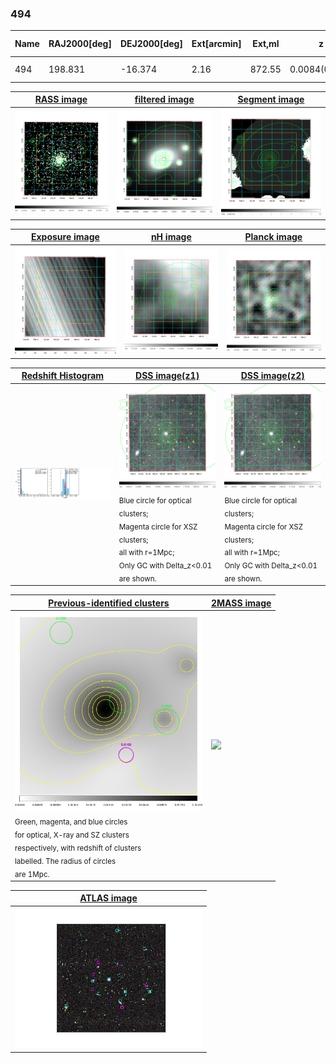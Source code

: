 <div STYLE="page-break-after: always;"></div>

### 494

|Name|RAJ2000[deg]|DEJ2000[deg] |Ext[arcmin]| Ext,ml | z | z_src| C|GC(XSZ,Delta_z<0.01)| GC(OPT,Delta_z<0.01)|GC| R_sig[arcmin] | R500[arcmin] | R500[Mpc]| CRsig[c/s] | CR500[c/s] |L500[1E44 erg/s]|F500[1E-12 erg/s/cm^2]| M500[1E14 Msun]|Tx[keV]|Cnt_sig|Beta|Rc[arcmin]|Comment|Alias|
|---|---|---|---|---|---|------|---|--------|---------|----------|---|---|---|---|---|---|---|---|---|---|---|---|---|---|
|494| 198.831| -16.374| 2.16| 872.55| 0.0084(0.005)| z1, z_xsz| B| MCXC| N| MCXC, N, W| 32.680| 57.634| 0.597| 3.253(0.155)| 3.727(0.176)| 0.088(0.003)| 55.963(1.769)| 0.61(0.01)| 1.58(0.02)| 989.4| 0.599(-0.009+0.010)| 2.353(-0.137+0.138)| -| k250|

|[RASS image](../image/494/494_img.pdf)|[filtered image](../image/494/494_fil.pdf)|[Segment image](../image/494/494_seg.pdf)|
|-------------------|--------------------|-------------------|
| <img src="../image/494/494_img.png" width="300">  | <img src="../image/494/494_fil.png" width="300">   | <img src="../image/494/494_seg.png" width="300">  |

|[Exposure image](../image/494/494_mex.pdf)| [nH image](../image/494/494_nh.pdf)| [Planck image](../image/494/494_p.pdf)|
|-------------------|--------------------|-------------------|
|<img src="../image/494/494_mex.png" width="300">   | <img src="../image/494/494_nh.png" width="300">    | <img src="../image/494/494_p.png" width="300"> |

|[Redshift Histogram](../image/494/494_zg.pdf) | [DSS image(z1)](../image/494/494_dss_z1.pdf)      |  [DSS image(z2)](../image/494/494_dss_z2.pdf)    |
|-------------------|--------------------|-------------------|
|<img src="../image/494/494_zg.png" width="300"> |<img src="../image/494/494_dss_z1.png" width="300"> <sub><br>Blue circle for optical clusters; <br>Magenta circle for XSZ clusters; <br>all with r=1Mpc; <br>Only GC with Delta_z<0.01 are shown. </sub>| <img src="../image/494/494_dss_z2.png" width="300"><sub><br>Blue circle for optical clusters; <br>Magenta circle for XSZ clusters; <br>all with r=1Mpc; <br>Only GC with Delta_z<0.01 are shown. </sub> |

|[Previous-identified clusters](../image/494/494_gc.pdf) | [2MASS image](../image/494/494_2mass.pdf)      |
|-------------------|-------------------|
|<img src=../image/494/494_gc.png width="300"> <br><sub>Green, magenta, and blue circles <br>for optical, X-ray and SZ clusters <br>respectively, with redshift of clusters <br>labelled. The radius of circles <br>are 1Mpc.</sub>|<img src="../image/494/494_2mass.png" width="300">  |

|[ATLAS image](../image/494/494_s.pdf)        |
|-------------------|
| <img src="../image/494/494_s.png" width="300">  |
